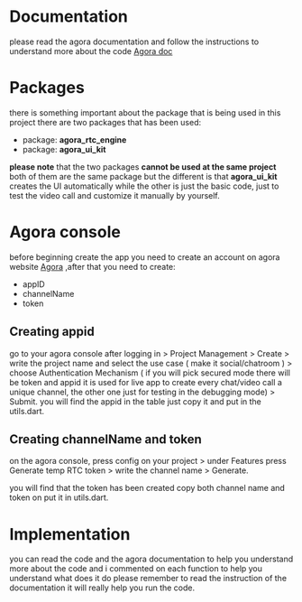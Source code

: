 # Documentation

please read the agora documentation and follow the instructions to understand more about the code [Agora doc](https://docs.agora.io/en/video-calling/get-started/get-started-sdk)

# Packages
there is something important about the package that is being used in this project there are two packages that has been used:

- package: **agora_rtc_engine**
- package: **agora_ui_kit**

**please note** that the two packages **cannot be used at the same project** both of them are the same package but the different is that **agora_ui_kit** creates the UI automatically while the other is just the basic code, just to test the video call and customize it manually by yourself.

# Agora console

before beginning create the app you need to create an account on agora website [Agora](https://www.agora.io/en/)
,after that you need to create:

- appID
- channelName
- token

## Creating appid

go to your agora console after logging in > Project Management > Create > write the project name and select the use case ( make it social/chatroom ) > choose Authentication Mechanism ( if you will pick secured mode there will be token and appid it is used for live app to create every chat/video call a unique channel, the other one just for testing in the debugging mode) > Submit.
you will find the appid in the table just copy it and put in the utils.dart.

## Creating channelName and token

on the agora console, press config on your project > under Features press Generate temp RTC token > write the channel name > Generate.

you will find that the token has been created copy both channel name and token on put it in utils.dart.

# Implementation

you can read the code and the agora documentation to help you understand more about the code and i commented on each function to help you understand what does it do please remember to read the instruction of the documentation it will really help you run the code.
